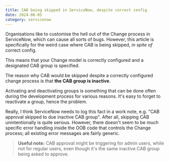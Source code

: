 ```yaml
---
title: CAB being skipped in ServiceNow, despite correct config
date: 2024-06-05
category: servicenow
---
```


Organisations like to customise the hell out of the Change process in ServiceNow, which can cause all sorts of bugs. However, this article is specifically for the weird case where CAB is being skipped, _in spite of_ correct config.

This means that your Change model is correctly configured and a designated CAB group is specified.

The reason why CAB would be skipped despite a correctly configured change process is that **the CAB group is inactive**.

Activating and deactivating groups is something that can be done often during the development process for various reasons. It's easy to forget to reactivate a group, hence the problem.

Really, I think ServiceNow needs to log this fact in a work note, e.g. "CAB approval skipped to due inactive CAB group". After all, skipping CAB unintentionally is quite serious. However, there doesn't seem to be much specific error handling inside the OOB code that controls the Change process; all existing error messages are fairly generic.

> **Useful note:** CAB approval might be triggering for admin users, while not for regular users, even though it's the same inactive CAB group being asked to approve.
